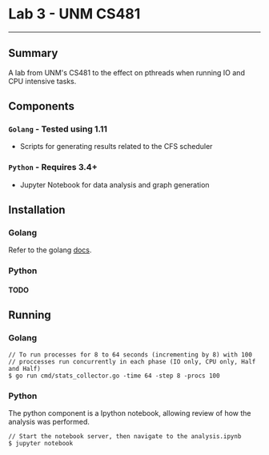 Lab 3 - UNM CS481
=================
---

Summary
-------
A lab from UNM's CS481 to the effect on pthreads when running IO and CPU intensive
tasks.

Components
----------

### `Golang` - Tested using 1.11
  - Scripts for generating results related to the CFS scheduler

### `Python` - Requires 3.4+
  - Jupyter Notebook for data analysis and graph generation


Installation
------------

### Golang

Refer to the golang [docs](https://golang.org/doc/install). 

### Python

#### TODO

Running
-------

### Golang

```
// To run processes for 8 to 64 seconds (incrementing by 8) with 100
// proccesses run concurrently in each phase (IO only, CPU only, Half and Half)
$ go run cmd/stats_collector.go -time 64 -step 8 -procs 100
```

### Python
The python component is a Ipython notebook, allowing review of how the analysis was performed.
```
// Start the notebook server, then navigate to the analysis.ipynb
$ jupyter notebook
```

